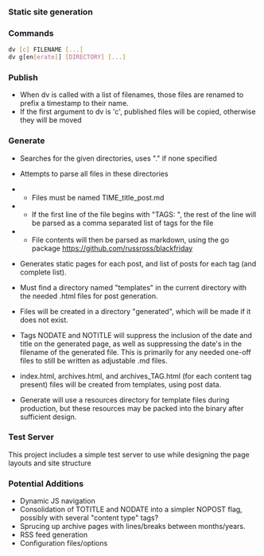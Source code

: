 ### Static site generation

### Commands
```bash
dv [c] FILENAME [...]
dv g[en[erate]] [DIRECTORY] [...]
```

### Publish
* When dv is called with a list of filenames, those files are renamed to prefix a timestamp to their name.
* If the first argument to dv is 'c', published files will be copied, otherwise they will be moved

### Generate
* Searches for the given directories, uses "." if none specified
* Attempts to parse all files in these directories
* * Files must be named TIME\_title\_post.md
* * If the first line of the file begins with "TAGS: ", the rest of the line will be parsed as a comma separated list of tags for the file
* * File contents will then be parsed as markdown, using the go package https://github.com/russross/blackfriday

* Generates static pages for each post, and list of posts for each tag (and complete list).
* Must find a directory named "templates" in the current directory with the needed .html files for post generation.
* Files will be created in a directory "generated", which will be made if it does not exist.
* Tags NODATE and NOTITLE will suppress the inclusion of the date and title on the generated page, as well as suppressing the date's in the filename of the generated file.  This is primarily for any needed one-off files to still be written as adjustable .md files.
* index.html, archives.html, and archives\_TAG.html (for each content tag present) files will be created from templates, using post data.
* Generate will use a resources directory for template files during production, but these resources may be packed into the binary after sufficient design.

### Test Server
This project includes a simple test server to use while designing the page layouts and site structure

### Potential Additions
* Dynamic JS navigation
* Consolidation of TOTITLE and NODATE into a simpler NOPOST flag, possibly with several "content type" tags?
* Sprucing up archive pages with lines/breaks between months/years.
* RSS feed generation
* Configuration files/options
